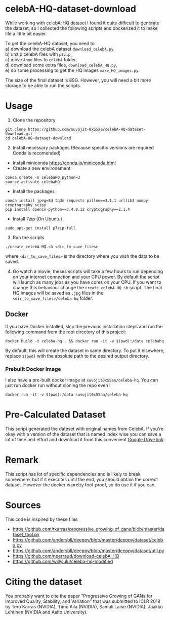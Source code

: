 # celebA-HQ-dataset-download
While working with celebA-HQ dataset I found it quite difficult to generate the dataset, so I collected the following scripts and dockerized it to make life a little bit easier.  

To get the celebA-HQ dataset, you need to  
 a) download the celebA dataset `download_celebA.py`,  
 b) unzip celebA files with `p7zip`,  
 c) move `Anno` files to `celebA` folder,  
 d) download some extra files, `download_celebA_HQ.py`,  
 e) do some processing to get the HQ images `make_HQ_images.py`.

The size of the final dataset is 89G. However, you will need a bit more storage to be able to run the scripts.

# Usage
1) Clone the repository
```
git clone https://github.com/suvojit-0x55aa/celebA-HQ-dataset-download.git
cd celebA-HQ-dataset-download
```

2) Install necessary packages (Because specific versions are required Conda is recomended)
 * Install miniconda https://conda.io/miniconda.html
 * Create a new environement
 ```
 conda create -n celebaHQ python=3
 source activate celebaHQ
 ```
 * Install the packages
 ```
 conda install jpeg=8d tqdm requests pillow==3.1.1 urllib3 numpy cryptography scipy
 pip install opencv-python==3.4.0.12 cryptography==2.1.4
 ```
 * Install 7zip (On Ubuntu)
 ```
 sudo apt-get install p7zip-full
 ```

3) Run the scripts
```
./create_celebA-HQ.sh <dir_to_save_files>
```
where `<dir_to_save_files>` is the directory where you wish the data to be saved.

4) Go watch a movie, theses scripts will take a few hours to run depending on your internet connection and your CPU power. By default the script will launch as many jobs as you have cores on your CPU. If you want to change this behaviour change the `create_celebA-HQ.sh` script. The final HQ images will be saved as `.jpg` files in the `<dir_to_save_files>/celeba-hq` folder.

## Docker

If you have Docker installed, skip the previous installation steps and run the following command from the root directory of this project:

`docker build -t celeba-hq . && docker run -it -v $(pwd):/data celebahq`

By default, this will create the dataset in same directory. To put it elsewhere, replace `$(pwd)` with the absolute path to the desired output directory.

### Prebuilt Docker Image
I also have a pre-built docker image at `suvojit0x55aa/celeba-hq`. You can just run docker run without cloning the repo even ! 
```
docker run -it -v $(pwd):/data suvojit0x55aa/celeba-hq
```
# Pre-Calculated Dataset
This script generated the dateset with original names from CelebA. If you're okay with a version of the dataset that is named index wise you can save a lot of time and effort and download it from this convenient [Google Drive link](https://drive.google.com/drive/folders/11Vz0fqHS2rXDb5pprgTjpD7S2BAJhi1P?usp=sharing).
# Remark
This script has lot of specific dependencies and is likely to break somewhere, but if it executes until the end, you should obtain the correct dataset. However the docker is pretty fool-proof, so do use it if you can.

# Sources
This code is inspired by these files
* https://github.com/tkarras/progressive_growing_of_gans/blob/master/dataset_tool.py
* https://github.com/andersbll/deeppy/blob/master/deeppy/dataset/celeba.py
* https://github.com/andersbll/deeppy/blob/master/deeppy/dataset/util.py
* https://github.com/nperraud/download-celebA-HQ
* https://github.com/willylulu/celeba-hq-modified

# Citing the dataset
You probably want to cite the paper "Progressive Growing of GANs for Improved Quality, Stability, and Variation" that was submitted to ICLR 2018 by Tero Karras (NVIDIA), Timo Aila (NVIDIA), Samuli Laine (NVIDIA), Jaakko Lehtinen (NVIDIA and Aalto University).
